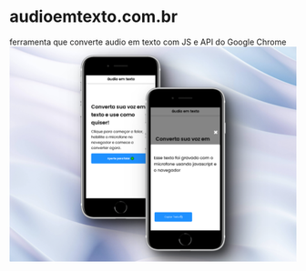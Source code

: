 # audioemtexto.com.br
ferramenta que converte audio em texto com JS e API do Google Chrome
![print](766shots_so.png)
